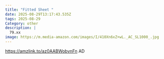 ```yaml
---
title: "Fitted Sheet "
date: 2025-08-29T13:17:43.535Z
tags: 2025-08-29
Category: other
description: |
  79.xx
image: https://m.media-amazon.com/images/I/410Xn6xZ+wL._AC_SL1000_.jpg
---
```

https://amzlink.to/az0AABWobvnFn
AD